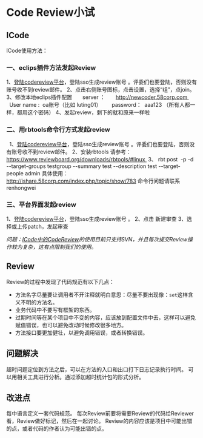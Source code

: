 # Code Review小试

## ICode

ICode使用方法：

### 一、eclips插件方法发起Review

1、[登陆codereview平台](http://newcoder.58corp.com)，登陆sso生成review账号 。评委们也要登陆，否则没有账号收不到review邮件。
2、点击右侧账号图标，点击设置，选择“组”，点join。
3、修改本地eclips插件配置
      server ：       http://newcoder.58corp.com 
      User name :  oa账号（比如 luting01）
      password：  aaa123 （所有人都一样，都用这个密码）
4、发起review，剩下的就和原来一样啦

### 二、用rbtools命令行方式发起review  
 
1、[登陆codereview平台](ttp://newcoder.58corp.com)，登陆sso生成review账号 。评委们也要登陆，否则没有账号收不到review邮件。
2、安装rbtools  请参考：https://www.reviewboard.org/downloads/rbtools/#linux 
3、 rbt post  -p -d --target-groups testgroup --summary test --description test --target-people admin
具体使用：  http://ishare.58corp.com/index.php/topic/show/783
命令行问题请联系renhongwei

### 三、平台界面发起review

1、[登陆codereview平台](http://newcoder.58corp.com )，登陆sso生成review账号 。
2、点击 新建审查
3、选择或上传patch，发起审查

*问题：[ICode中的CodeReview](http://icode.58corp.com)的使用目前只支持SVN，并且每次提交Review操作较为复杂，这有点限制我们的使用。*

## Review

Review的过程中发现了代码规范有以下几点：

* 方法名字尽量要让调用者不开注释就明白意思：尽量不要出现像：`set`这样含义不明的方法名。
* 业务代码中不要写有框架的东西。
* 过期时间等在某个项目中不变的内容，应该放到配置文件中去，这样可以避免赋值错误，也可以避免改动时候修改很多地方。
* 方法接口要更加健壮，以避免调用错误，或者转换错误。

## 问题解决

超时问题定位到方法之后，可以在方法的入口和出口打下日志记录执行时间。
可以用相关工具进行分析。通过添加超时统计包的形式分析。

## 改进点

每中语言定义一套代码规范。
每次Review前要将需要Review的代码给Reviewer看，Review做好标记，然后在一起讨论。
Review的内容应该是项目中可能出错的点，或者代码的作者认为可能出错的点。




